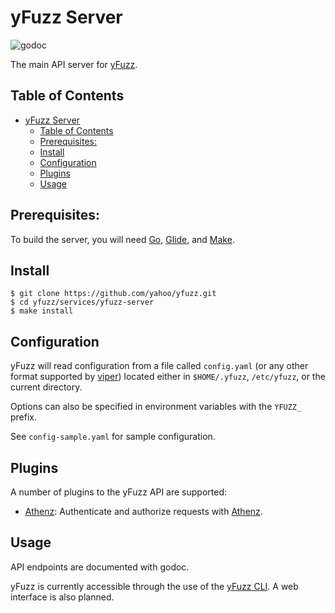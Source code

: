 # yFuzz Server

![godoc](https://godoc.org/github.com/yahoo/yfuzz/services/yfuzz-server?status.svg)

The main API server for [yFuzz](https://github.com/yahoo/yfuzz).

## Table of Contents
- [yFuzz Server](#yfuzz-server)
  - [Table of Contents](#table-of-contents)
  - [Prerequisites:](#prerequisites)
  - [Install](#install)
  - [Configuration](#configuration)
  - [Plugins](#plugins)
  - [Usage](#usage)

## Prerequisites: 
To build the server, you will need [Go](https://golang.org/), [Glide](https://glide.sh/), and [Make](https://www.gnu.org/software/make/).

## Install

```
$ git clone https://github.com/yahoo/yfuzz.git
$ cd yfuzz/services/yfuzz-server
$ make install
```

## Configuration
yFuzz will read configuration from a file called `config.yaml` (or any other format supported by [viper](https://github.com/spf13/viper)) located either in `$HOME/.yfuzz`, `/etc/yfuzz`, or the current directory.

Options can also be specified in environment variables with the `YFUZZ_` prefix.

See `config-sample.yaml` for sample configuration.

## Plugins
A number of plugins to the yFuzz API are supported:
* [Athenz](plugins/athenz): Authenticate and authorize requests with [Athenz](http://www.athenz.io).

## Usage
API endpoints are documented with godoc. 

yFuzz is currently accessible through the use of the [yFuzz CLI](../../cmd/yfuzz-cli). A web interface is also planned.
